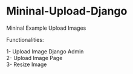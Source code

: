 # Mininal-Upload-Django

Mininal Example Upload Images

Functionalities:

1- Upload Image Django Admin \
2- Upload Image Page \
3- Resize Image 

